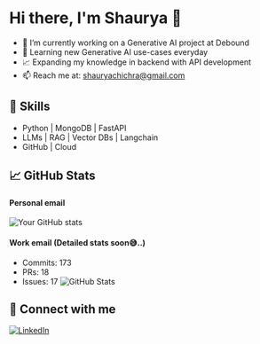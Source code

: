 # Hi there, I'm Shaurya 👋
- 🔭 I’m currently working on a Generative AI project at Debound
- 🌱 Learning new Generative AI use-cases everyday
- 📈 Expanding my knowledge in backend with API development
- 📫 Reach me at: shauryachichra@gmail.com

## 🚀 Skills
- Python | MongoDB | FastAPI
- LLMs | RAG | Vector DBs | Langchain
- GitHub | Cloud

## 📈 GitHub Stats
#### Personal email
![Your GitHub stats](https://github-readme-stats.vercel.app/api?username=shauryachichra5&show_icons=true&theme=dark&count_private=true)

#### Work email (Detailed stats soon😅..)
- Commits: 173 
- PRs: 18
- Issues: 17
![GitHub Stats](github-readme-stats-shaurya-chichras-projects.vercel.app/api?username=shauryachichra5&show_icons=true&theme=dark&count_private=true)

## 🔗 Connect with me
[![LinkedIn](https://img.shields.io/badge/LinkedIn-blue?logo=linkedin)](https://linkedin.com/in/YOUR_LINK)
